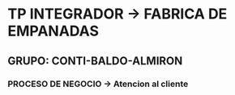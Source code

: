 <h1>TP INTEGRADOR -> FABRICA DE EMPANADAS</h1>
<h2>GRUPO: CONTI-BALDO-ALMIRON </h2>

<h3>PROCESO DE NEGOCIO -> Atencion al cliente </h3>